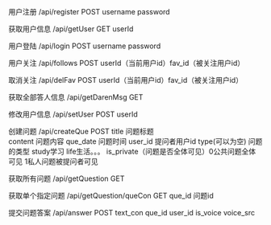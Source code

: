 用户注册
 /api/register POST username password

获取用户信息
 /api/getUser GET userId

用户登陆 
/api/login POST username password

用户关注
 /api/follows POST userId（当前用户id）fav_id（被关注用户id）

取消关注 
/api/delFav POST userId（当前用户id）fav_id（被关注用户id）

获取全部答人信息 
/api/getDarenMsg GET 

修改用户信息 
/api/setUser POST userId

创建问题 
/api/createQue POST 
title 问题标题      
content 问题内容
que_date 问题时间
user_id 提问者用户id
type(可以为空) 问题的类型 study学习 life生活。。。
is_private（问题是否全体可见）0公共问题全体可见 1私人问题被提问者可见

获取所有问题
/api/getQuestion GET 

获取单个指定问题
/api/getQuestion/queCon GET   que_id 问题id

<!--获取个人请求问题-->
<!--/api/getQuestion/person GET   user_id 用户id-->

提交问题答案 
/api/answer POST text_con  que_id  user_id  is_voice  voice_src

